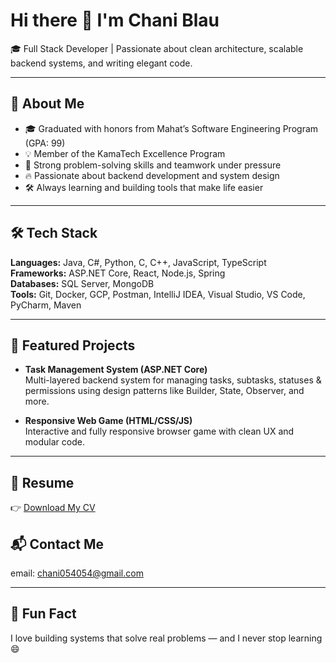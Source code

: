 # Hi there 👋 I'm Chani Blau

🎓 Full Stack Developer | Passionate about clean architecture, scalable backend systems, and writing elegant code.

---

## 🚀 About Me

- 🎓 Graduated with honors from Mahat’s Software Engineering Program (GPA: 99)  
- 💡 Member of the KamaTech Excellence Program  
- 🧠 Strong problem-solving skills and teamwork under pressure  
- 🔥 Passionate about backend development and system design  
- 🛠️ Always learning and building tools that make life easier

---

## 🛠️ Tech Stack

**Languages:** Java, C#, Python, C, C++, JavaScript, TypeScript  
**Frameworks:** ASP.NET Core, React, Node.js, Spring  
**Databases:** SQL Server, MongoDB  
**Tools:** Git, Docker, GCP, Postman, IntelliJ IDEA, Visual Studio, VS Code, PyCharm, Maven

---

## 📌 Featured Projects

- **Task Management System (ASP.NET Core)**  
  Multi-layered backend system for managing tasks, subtasks, statuses & permissions using design patterns like Builder, State, Observer, and more.

- **Responsive Web Game (HTML/CSS/JS)**  
  Interactive and fully responsive browser game with clean UX and modular code.

---

## 📄 Resume  
👉 [Download My CV](./ChaniBlau_Resume.docx)

## 📬 Contact Me  
email: chani054054@gmail.com

---

## 🎉 Fun Fact  
I love building systems that solve real problems — and I never stop learning 😄
